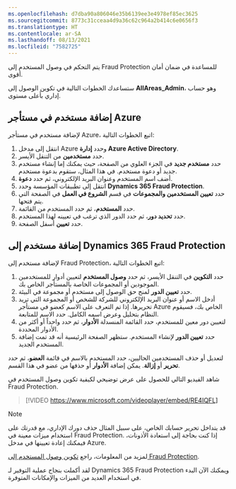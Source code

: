 ```yaml
---
ms.openlocfilehash: d7dba90a806046e35b6139ee3e4978ef85ec3625
ms.sourcegitcommit: 8773c31cceaa4d9a36c62c964a2b414c6e0656f3
ms.translationtype: HT
ms.contentlocale: ar-SA
ms.lasthandoff: 08/13/2021
ms.locfileid: "7582725"
---
```

يتم التحكم في وصول المستخدم إلى Fraud Protection للمساعدة في ضمان أمان أقوى. 

ستساعدك الخطوات التالية في تكوين الوصول إلى **AllAreas_Admin**، وهو حساب إداري بأعلى مستوى. 

## <a name="add-a-user-in-the-azure-tenant"></a>إضافة مستخدم في مستأجر Azure 

لإضافة مستخدم في مستأجر Azure، اتبع الخطوات التالية:

1. انتقل إلى مدخل Azure وحدد **إدارة Azure Active Directory**.
1. حدد **مستخدمين** من التنقل الأيسر.
1. حدد **مستخدم جديد** في الجزء العلوي من الصفحة، حيث يمكنك إما إنشاء مستخدم جديد أو دعوة مستخدم. في هذا المثال، ستقوم بدعوة مستخدم. 
1. أضف اسم المستخدم وعنوان البريد الإلكتروني، ثم حدد **دعوة**.
1. انتقل إلى تطبيقات المؤسسة وحدد **Dynamics 365 Fraud Protection**. 
1. حدد **تعيين المستخدمين والمجموعات** في قسم **الشروع في العمل** في الصفحة التي يتم فتحها.
1. حدد **المستخدم**، ثم حدد المستخدم من القائمة. 
1. حدد **تحديد دور**، ثم حدد الدور الذي ترغب في تعيينه لهذا المستخدم. 
1. حدد **تعيين** أسفل الصفحة.

## <a name="add-a-user-to-dynamics-365-fraud-protection"></a>إضافة مستخدم إلى Dynamics 365 Fraud Protection

لإضافة مستخدم إلى Fraud Protection، اتبع الخطوات التالية:

1. حدد **التكوين** في التنقل الأيسر، ثم حدد **وصول المستخدم** لتعيين أدوار للمستخدمين الموجودين أو المجموعات الخاصة بالمستأجر الخاص بك.
2. حدد **تعيين الدور** لمنح حق الوصول إلى مستخدم أو مجموعة في البيئة.
3. أدخل الاسم أو عنوان البريد الإلكتروني للشركة للشخص أو المجموعة التي تريد تحريرها. إذا تم التعرف على الاسم كعضو في مستأجر Azure الخاص بك، فسيقوم النظام بتحليل وعرض اسمه الكامل. حدد الاسم للمتابعة.
4. لتعيين دور معين للمستخدم، حدد القائمة المنسدلة **الأدوار**، ثم حدد واحداً أو أكثر من الأدوار المحددة. 
5. حدد **تعيين الدور** لإنشاء المستخدم. ستظهر الصفحة الرئيسية أنه قد تمت إضافة المستخدم الجديد.
 

لتعديل أو حذف المستخدمين الحاليين، حدد المستخدم بالاسم في قائمة **العضو**، ثم حدد **تحرير** أو **إزالة**. 
يمكن إضافة **الأدوار** أو حذفها من عضو في هذا القسم.

شاهد الفيديو التالي للحصول على عرض توضيحي لكيفية تكوين وصول المستخدم في Fraud Protection.

> [!VIDEO https://www.microsoft.com/videoplayer/embed/RE4IQFL] 

> [!NOTE]
> قد يتداخل تحرير حسابك الخاص، على سبيل المثال حذف دورك الإداري، مع قدرتك على استخدام ميزات معينة في Fraud Protection. إذا كنت بحاجة إلى استعادة الأذونات، فيمكنك إعادة تعيينها في مدخل Azure.

لمزيد من المعلومات، راجع [تكوين وصول المستخدم إلى Fraud Protection](/dynamics365/fraud-protection/configure-user-access/?azure-portal=true).
  

لقد أكملت بنجاح عملية التوفير لـ Dynamics 365 Fraud Protection ويمكنك الآن البدء في استخدام العديد من الميزات والإمكانات المتوفرة.

  


